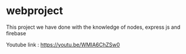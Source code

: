 # webproject
This project we have done with the knowledge of nodes, express js and firebase

Youtube link : https://youtu.be/WMIA6ChZSw0
